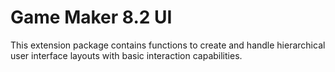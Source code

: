 # Game Maker 8.2 UI
This extension package contains functions to create and handle hierarchical user interface layouts with basic interaction capabilities.
